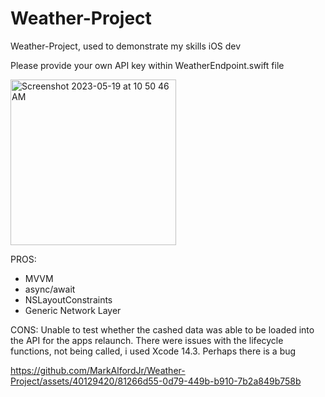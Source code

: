 # Weather-Project
Weather-Project, used to demonstrate my skills iOS dev

Please provide your own API key within WeatherEndpoint.swift file

<img width="265" alt="Screenshot 2023-05-19 at 10 50 46 AM" src="https://github.com/MarkAlfordJr/Weather-Project/assets/40129420/c5e7d61c-9142-4164-bd5c-d3b8cfc8537c">

PROS:
- MVVM
- async/await
- NSLayoutConstraints
- Generic Network Layer

CONS:
Unable to test whether the cashed data was able to be loaded into the API for the apps relaunch. 
There were issues with the lifecycle functions, not being called, i used Xcode 14.3. Perhaps there is a bug



https://github.com/MarkAlfordJr/Weather-Project/assets/40129420/81266d55-0d79-449b-b910-7b2a849b758b

